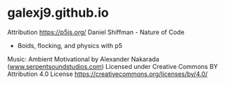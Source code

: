 # galexj9.github.io

Attribution
https://p5js.org/
Daniel Shiffman - Nature of Code
 - Boids, flocking, and physics with p5


 Music: Ambient Motivational by Alexander Nakarada (www.serpentsoundstudios.com)
 Licensed under Creative Commons BY Attribution 4.0 License
 https://creativecommons.org/licenses/by/4.0/
